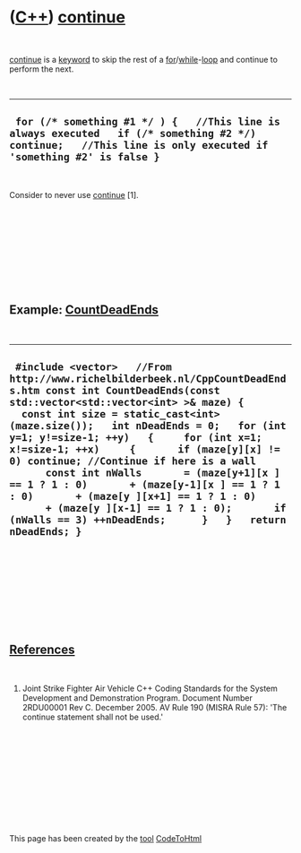 



 

 

 

 

 

([C++](Cpp.md)) [continue](CppContinue.md)
============================================

 

[continue](CppContinue.md) is a [keyword](CppKeyword.md) to skip the
rest of a [for](CppFor.md)/[while](CppWhile.md)-[loop](CppLoop.md)
and continue to perform the next.

 

  -----------------------------------------------------------------------------------------------------------------------------------------------------------------
  ` for (/* something #1 */ ) {   //This line is always executed   if (/* something #2 */) continue;   //This line is only executed if 'something #2' is false }`
  -----------------------------------------------------------------------------------------------------------------------------------------------------------------

 

Consider to never use [continue](CppContinue.md) \[1\].

 

 

 

 

 

Example: [CountDeadEnds](CppCountDeadEnds.md)
----------------------------------------------

 

  -------------------------------------------------------------------------------------------------------------------------------------------------------------------------------------------------------------------------------------------------------------------------------------------------------------------------------------------------------------------------------------------------------------------------------------------------------------------------------------------------------------------------------------------------------------------------------------------------------------------------------
  ` #include <vector>   //From http://www.richelbilderbeek.nl/CppCountDeadEnds.htm const int CountDeadEnds(const std::vector<std::vector<int> >& maze) {   const int size = static_cast<int>(maze.size());   int nDeadEnds = 0;   for (int y=1; y!=size-1; ++y)   {     for (int x=1; x!=size-1; ++x)     {       if (maze[y][x] != 0) continue; //Continue if here is a wall       const int nWalls       = (maze[y+1][x ] == 1 ? 1 : 0)       + (maze[y-1][x ] == 1 ? 1 : 0)       + (maze[y ][x+1] == 1 ? 1 : 0)       + (maze[y ][x-1] == 1 ? 1 : 0);       if (nWalls == 3) ++nDeadEnds;      }   }   return nDeadEnds; }`
  -------------------------------------------------------------------------------------------------------------------------------------------------------------------------------------------------------------------------------------------------------------------------------------------------------------------------------------------------------------------------------------------------------------------------------------------------------------------------------------------------------------------------------------------------------------------------------------------------------------------------------

 

 

 

 

 

[References](CppReferences.md)
-------------------------------

 

1.  Joint Strike Fighter Air Vehicle C++ Coding Standards for the System
    Development and Demonstration Program. Document Number 2RDU00001
    Rev C. December 2005. AV Rule 190 (MISRA Rule 57): 'The continue
    statement shall not be used.'

 

 

 

 

 





 




This page has been created by the [tool](Tools.md)
[CodeToHtml](ToolCodeToHtml.md)
